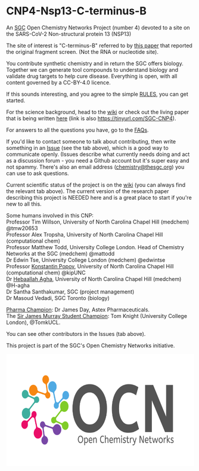 # CNP4-Nsp13-C-terminus-B
An [SGC]((https://www.thesgc.org/)) Open Chemistry Networks Project (number 4) devoted to a site on the SARS-CoV-2 Non-structural protein 13 (NSP13)

The site of interest is "C-terminus-B" referred to by [this paper](https://www.nature.com/articles/s41467-021-25166-6) that reported the original fragment screen. (Not the RNA or nucleotide site).

You contribute synthetic chemistry and in return the SGC offers biology. Together we can generate tool compounds to understand biology and validate drug targets to help cure disease. Everything is open, with all content governed by a CC-BY-4.0 licence.

If this sounds interesting, and you agree to the simple [RULES](https://www.thesgc.org/sgc-open-chemistry-networks/terms-of-use), you can get started.

For the science background, head to the [wiki](https://github.com/StructuralGenomicsConsortium/CNP4-Nsp13-C-terminus-B/wiki) or check out the living paper that is being written [here](https://docs.google.com/document/d/16e_yZ9joQDpFkxyyfJj_dWWr5ZW_HEya9e_PG8kaF5M/edit?usp=sharing) (link is also https://tinyurl.com/SGC-CNP4).

For answers to all the questions you have, go to the [FAQs](https://www.thesgc.org/sgc-open-chemistry-networks/faq).

If you'd like to contact someone to talk about contributing, then write something in an [Issue](https://github.com/StructuralGenomicsConsortium/CNP4-Nsp13-C-terminus-B/issues) (see the tab above), which is a good way to communicate openly. (Issues describe what currently needs doing and act as a discussion forum - you need a Github account but it's super easy and not spammy. There's also an email address (chemistry@thesgc.org) you can use to ask questions.

Current scientific status of the project is on the [wiki](https://github.com/StructuralGenomicsConsortium/CNP4-Nsp13-C-terminus-B/wiki) (you can always find the relevant tab above). The current version of the research paper describing this project is NEEDED here and is a great place to start if you're new to all this.

Some humans involved in this CNP:  
Professor Tim Willson, University of North Carolina Chapel Hill (medchem)  @tmw20653  
Professor Alex Tropsha, University of North Carolina Chapel Hill (computational chem)  
Professor Matthew Todd, University College London. Head of Chemistry Networks at the SGC (medchem) @mattodd  
Dr Edwin Tse, University College London (medchem) @edwintse  
Professor [Konstantin Popov](https://www.med.unc.edu/biochem/directory/popov/), University of North Carolina Chapel Hill (computational chem) @kipUNC  
Dr [Hebaallah Agha](https://pharmacy.unc.edu/research/centers/sgc-unc/people/), University of North Carolina Chapel Hill (medchem) @H-agha  
Dr Santha Santhakumar, SGC (project management)    
Dr Masoud Vedadi, SGC Toronto (biology)  

[Pharma Champion](https://github.com/StructuralGenomicsConsortium/Chemistry_TechOps_HowTo/wiki/Pharma-Industry-Champions): Dr James Day, Astex Pharmaceuticals.    
The [Sir James Murray Student Champion](https://www.thesgc.org/sgc-open-chemistry-networks/champions-program): Tom Knight (University College London), @TomkUCL.  

You can see other contributors in the Issues (tab above).

This project is part of the SGC's Open Chemistry Networks initiative.

<a href="url"><img src="https://github.com/StructuralGenomicsConsortium/Chemistry_TechOps_HowTo/blob/main/Open%20Chemistry%20Networks%20Logos/OCN_Logo_Final_smban.png?raw=true" align="centre" height="300" ></a>


